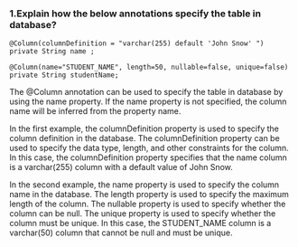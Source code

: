 ### 1.Explain how the below annotations specify the table in database?

```
@Column(columnDefinition = "varchar(255) default 'John Snow' ")
private String name ;

@Column(name="STUDENT_NAME", length=50, nullable=false, unique=false)
private String studentName;
```


The @Column annotation can be used to specify the table in database by using the name property. If the name property is not specified, the column name will be inferred from the property name.

In the first example, the columnDefinition property is used to specify the column definition in the database. The columnDefinition property can be used to specify the data type, length, and other constraints for the column. In this case, the columnDefinition property specifies that the name column is a varchar(255) column with a default value of John Snow.

In the second example, the name property is used to specify the column name in the database. The length property is used to specify the maximum length of the column. The nullable property is used to specify whether the column can be null. The unique property is used to specify whether the column must be unique. In this case, the STUDENT_NAME column is a varchar(50) column
that cannot be null and must be unique.
